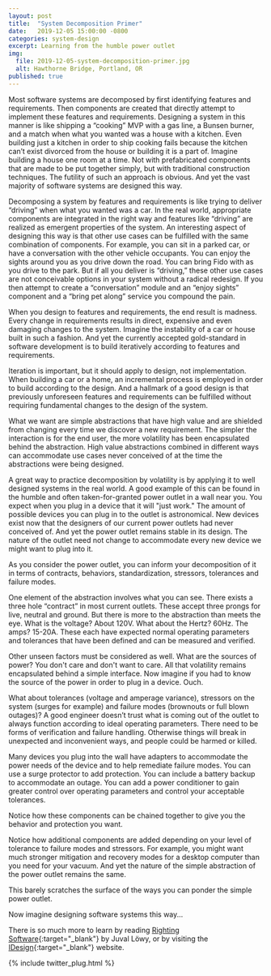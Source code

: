 ```yaml
---
layout: post
title:  "System Decomposition Primer"
date:   2019-12-05 15:00:00 -0800
categories: system-design
excerpt: Learning from the humble power outlet
img:
  file: 2019-12-05-system-decomposition-primer.jpg
  alt: Hawthorne Bridge, Portland, OR
published: true
---
```


Most software systems are decomposed by first identifying features and requirements. Then components are created that directly attempt to implement these features and requirements. Designing a system in this manner is like shipping a “cooking” MVP with a gas line, a Bunsen burner, and a match when what you wanted was a house with a kitchen. Even building just a kitchen in order to ship cooking fails because the kitchen can’t exist divorced from the house or building it is a part of. Imagine building a house one room at a time. Not with prefabricated components that are made to be put together simply, but with traditional construction techniques. The futility of such an approach is obvious. And yet the vast majority of software systems are designed this way.
 
Decomposing a system by features and requirements is like trying to deliver “driving” when what you wanted was a car. In the real world, appropriate components are integrated in the right way and features like “driving” are realized as emergent properties of the system. An interesting aspect of designing this way is that other use cases can be fulfilled with the same combination of components. For example, you can sit in a parked car, or have a conversation with the other vehicle occupants. You can enjoy the sights around you as you drive down the road. You can bring Fido with as you drive to the park. But if all you deliver is “driving,” these other use cases are not conceivable options in your system without a radical redesign. If you then attempt to create a “conversation” module and an “enjoy sights” component and a “bring pet along” service you compound the pain.
 
When you design to features and requirements, the end result is madness. Every change in requirements results in direct, expensive and even damaging changes to the system. Imagine the instability of a car or house built in such a fashion. And yet the currently accepted gold-standard in software development is to build iteratively according to features and requirements.
 
Iteration is important, but it should apply to design, not implementation. When building a car or a home, an incremental process is employed in order to build according to the design. And a hallmark of a good design is that previously unforeseen features and requirements can be fulfilled without requiring fundamental changes to the design of the system.
 
What we want are simple abstractions that have high value and are shielded from changing every time we discover a new requirement. The simpler the interaction is for the end user, the more volatility has been encapsulated behind the abstraction. High value abstractions combined in different ways can accommodate use cases never conceived of at the time the abstractions were being designed.
 
A great way to practice decomposition by volatility is by applying it to well designed systems in the real world. A good example of this can be found in the humble and often taken-for-granted power outlet in a wall near you. You expect when you plug in a device that it will "just work." The amount of possible devices you can plug in to the outlet is astronomical. New devices exist now that the designers of our current power outlets had never conceived of. And yet the power outlet remains stable in its design. The nature of the outlet need not change to accommodate every new device we might want to plug into it.
 
As you consider the power outlet, you can inform your decomposition of it in terms of contracts, behaviors, standardization, stressors, tolerances and failure modes. 
 
One element of the abstraction involves what you can see. There exists a three hole “contract” in most current outlets. These accept three prongs for live, neutral and ground. But there is more to the abstraction than meets the eye. What is the voltage? About 120V. What about the Hertz? 60Hz. The amps? 15-20A. These each have expected normal operating parameters and tolerances that have been defined and can be measured and verified.
 
Other unseen factors must be considered as well. What are the sources of power? You don't care and don't want to care. All that volatility remains encapsulated behind a simple interface. Now imagine if you had to know the source of the power in order to plug in a device. Ouch.
 
What about tolerances (voltage and amperage variance), stressors on the system (surges for example) and failure modes (brownouts or full blown outages)? A good engineer doesn’t trust what is coming out of the outlet to always function according to ideal operating parameters. There need to be forms of verification and failure handling. Otherwise things will break in unexpected and inconvenient ways, and people could be harmed or killed.
 
Many devices you plug into the wall have adapters to accommodate the power needs of the device and to help remediate failure modes. You can use a surge protector to add protection. You can include a battery backup to accommodate an outage. You can add a power conditioner to gain greater control over operating parameters and control your acceptable tolerances.
 
Notice how these components can be chained together to give you the behavior and protection you want. 
 
Notice how additional components are added depending on your level of tolerance to failure modes and stressors. For example, you might want much stronger mitigation and recovery modes for a desktop computer than you need for your vacuum. And yet the nature of the simple abstraction of the power outlet remains the same.
 
This barely scratches the surface of the ways you can ponder the simple power outlet.
 
Now imagine designing software systems this way...

There is so much more to learn by reading [Righting Software](https://rightingsoftware.org){:target="_blank"} by Juval Löwy, or by visiting the [IDesign](https://idesign.net){:target="_blank"} website.

{% include twitter_plug.html %}